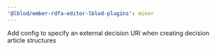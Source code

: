 ```yaml
---
'@lblod/ember-rdfa-editor-lblod-plugins': minor
---
```


Add config to specify an external decision URI when creating decision article structures
